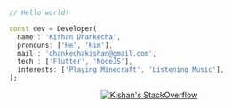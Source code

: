 ```dart
// Hello world!

const dev = Developer(
  name : 'Kishan Dhankecha',
  pronouns: ['He', 'Him'],
  mail : 'dhankechakishan@gmail.com',
  tech : ['Flutter', 'NodeJS'],
  interests: ['Playing Minecraft', 'Listening Music'],
);
```

<p align="center">
  <a href="https://stackoverflow.com/users/14212524" target="_blank">
    <img src="https://github-readme-stackoverflow.vercel.app/?userID=14212524&theme=dark" alt="Kishan's StackOverflow" /> 
  </a>
</p>
